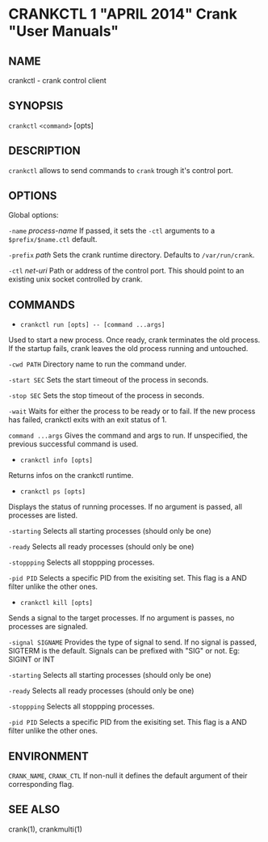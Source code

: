 CRANKCTL 1 "APRIL 2014" Crank "User Manuals"
============================================

NAME
----

crankctl - crank control client

SYNOPSIS
--------

`crankctl` `<command>` [opts]

DESCRIPTION
-----------

`crankctl` allows to send commands to `crank` trough it's control port.

OPTIONS
-------

Global options:

`-name` *process-name*
  If passed, it sets the `-ctl` arguments to a `$prefix/$name.ctl` default.

`-prefix` *path*
  Sets the crank runtime directory. Defaults to `/var/run/crank`.

`-ctl` *net-uri*
  Path or address of the control port. This should point to an existing unix
  socket controlled by crank.

COMMANDS
--------

* `crankctl run [opts] -- [command ...args]`

Used to start a new process. Once ready, crank terminates the old process. If
the startup fails, crank leaves the old process running and untouched.

`-cwd PATH`
  Directory name to run the command under.

`-start SEC`
  Sets the start timeout of the process in seconds.

`-stop SEC`
  Sets the stop timeout of the process in seconds.

`-wait`
  Waits for either the process to be ready or to fail. If the new process has
  failed, crankctl exits with an exit status of 1.

`command ...args`
  Gives the command and args to run. If unspecified, the previous successful
  command is used.

* `crankctl info [opts]`

Returns infos on the crankctl runtime.

* `crankctl ps [opts]`

Displays the status of running processes. If no argument is passed, all
processes are listed.

`-starting`
  Selects all starting processes (should only be one)

`-ready`
  Selects all ready processes (should only be one)

`-stoppping`
  Selects all stoppping processes.

`-pid PID`
  Selects a specific PID from the exisiting set. This flag is a AND filter
  unlike the other ones.

* `crankctl kill [opts]`

Sends a signal to the target processes. If no argument is passes, no processes
are signaled.

`-signal SIGNAME`
  Provides the type of signal to send. If no signal is passed, SIGTERM is the
  default. Signals can be prefixed with "SIG" or not. Eg: SIGINT or INT

`-starting`
  Selects all starting processes (should only be one)

`-ready`
  Selects all ready processes (should only be one)

`-stoppping`
  Selects all stoppping processes.

`-pid PID`
  Selects a specific PID from the exisiting set. This flag is a AND filter
  unlike the other ones.

ENVIRONMENT
-----------

`CRANK_NAME`, `CRANK_CTL`
  If non-null it defines the default argument of their corresponding flag.

SEE ALSO
--------

crank(1), crankmulti(1)
